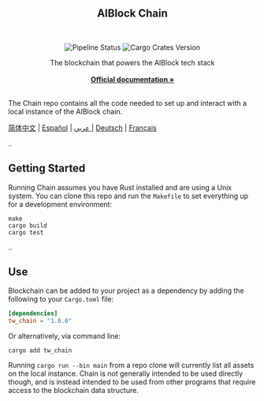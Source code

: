 <div id="top"></div>

<!-- PROJECT LOGO -->
<br />

<div align="center">
  <a>
    <!-- <img src="https://github.com/AIBlockOfficial/Chain/blob/develop/assets/hero.svg" alt="Logo" style="width: 350px"> -->
  </a>

  <h2 align="center">AIBlock Chain</h2> <div style="height:30px"></div>

  <div>
  <img src="https://img.shields.io/github/actions/workflow/status/AIBlockOfficial/Chain/.github/workflows/rust.yml?branch=main" alt="Pipeline Status" style="display:inline-block"/>
  <img src="https://img.shields.io/crates/v/tw_chain" alt="Cargo Crates Version" style="display:inline-block" />
  </div>

  <p align="center">
    The blockchain that powers the AIBlock tech stack
    <br />
    <br />
    <a href="https://a-block.io"><strong>Official documentation »</strong></a>
    <br />
    <br />
  </p>
</div>

The Chain repo contains all the code needed to set up and interact with a local instance of the AIBlock chain.

[简体中文](https://github.com/AIBlockOfficial/Chain/blob/develop/readmes/README.zhs.md) | [Español](https://github.com/AIBlockOfficial/Chain/blob/develop/readmes/README.es.md) | [عربي ](https://github.com/AIBlockOfficial/Chain/blob/develop/readmes/README.ar.md)| [Deutsch](https://github.com/AIBlockOfficial/Chain/blob/develop/readmes/README.de.md) | [Français](https://github.com/AIBlockOfficial/Chain/blob/develop/readmes/README.fr.md)

..

## Getting Started

Running Chain assumes you have Rust installed and are using a Unix system. You can clone this repo and run the `Makefile` to set everything up for a development environment:

```
make
cargo build
cargo test
```

..

## Use

Blockchain can be added to your project as a dependency by adding the following to your `Cargo.toml` file:

```toml
[dependencies]
tw_chain = "1.0.0"
```

Or alternatively, via command line:

```
cargo add tw_chain
```

Running `cargo run --bin main` from a repo clone will currently list all assets on the local instance. Chain is not generally intended to be used directly though, and is instead intended to be used from other programs that require access to the blockchain data structure.

